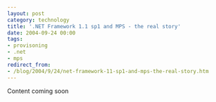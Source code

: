 ```yaml
---
layout: post
category: technology
title: '.NET Framework 1.1 sp1 and MPS - the real story'
date: 2004-09-24 00:00
tags:
- provisoning
- .net
- mps
redirect_from:
- /blog/2004/9/24/net-framework-11-sp1-and-mps-the-real-story.htm
---
```

Content coming soon
